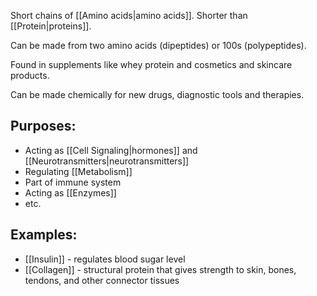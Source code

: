 Short chains of [[Amino acids|amino acids]].
Shorter than [[Protein|proteins]].

Can be made from two amino acids (dipeptides) or 100s (polypeptides).

Found in supplements like whey protein and cosmetics and skincare products.

Can be made chemically for new drugs, diagnostic tools and therapies.

## Purposes:
- Acting as [[Cell Signaling|hormones]] and [[Neurotransmitters|neurotransmitters]]
- Regulating [[Metabolism]]
- Part of immune system
- Acting as [[Enzymes]]
- etc.

## Examples:
- [[Insulin]] - regulates blood sugar level
- [[Collagen]] - structural protein that gives strength to skin, bones, tendons, and other connector tissues
